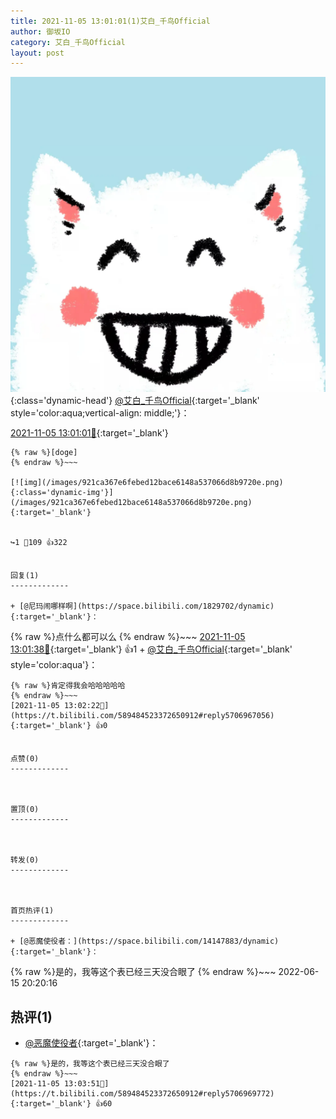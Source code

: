 ```yaml
---
title: 2021-11-05 13:01:01(1)艾白_千鸟Official
author: 御坂IO
category: 艾白_千鸟Official
layout: post
---
```


![img](/images/9ae8b9445fd0665cc014d9080156a45271be73c6.jpg){:class='dynamic-head'}
[@艾白_千鸟Official](https://space.bilibili.com/334537711/dynamic){:target='_blank' style='color:aqua;vertical-align: middle;'}：

[2021-11-05 13:01:01🔗](https://t.bilibili.com/589484523372650912){:target='_blank'}

~~~
{% raw %}[doge]
{% endraw %}~~~

[![img](/images/921ca367e6febed12bace6148a537066d8b9720e.png){:class='dynamic-img'}](/images/921ca367e6febed12bace6148a537066d8b9720e.png){:target='_blank'}


↪️1 💬109 👍322


回复(1)
-------------

+ [@尼玛闹哪样啊](https://space.bilibili.com/1829702/dynamic){:target='_blank'}：
~~~
{% raw %}点什么都可以么
{% endraw %}~~~
[2021-11-05 13:01:38🔗](https://t.bilibili.com/589484523372650912#reply5706965747){:target='_blank'} 👍1
    + [@艾白_千鸟Official](https://space.bilibili.com/334537711/dynamic){:target='_blank' style='color:aqua'}：
~~~
{% raw %}肯定得我会哈哈哈哈哈
{% endraw %}~~~
[2021-11-05 13:02:22🔗](https://t.bilibili.com/589484523372650912#reply5706967056){:target='_blank'} 👍0


点赞(0)
-------------



置顶(0)
-------------



转发(0)
-------------



首页热评(1)
-------------

+ [@恶魔使役者：](https://space.bilibili.com/14147883/dynamic){:target='_blank'}：
~~~
{% raw %}是的，我等这个表已经三天没合眼了
{% endraw %}~~~
2022-06-15 20:20:16


热评(1)
-------------

+ [@恶魔使役者](https://space.bilibili.com/14147883/dynamic){:target='_blank'}：
~~~
{% raw %}是的，我等这个表已经三天没合眼了
{% endraw %}~~~
[2021-11-05 13:03:51🔗](https://t.bilibili.com/589484523372650912#reply5706969772){:target='_blank'} 👍60


